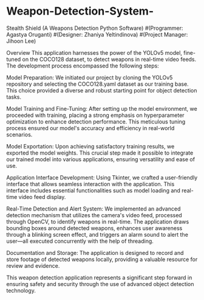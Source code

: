 # Weapon-Detection-System-
Stealth Shield (A Weapons Detection Python Software)
#(Programmer: Agastya Oruganti)
#(Designer: Zhaniya Yeltindinova)
#(Project Manager: Jihoon Lee)

Overview
This application harnesses the power of the YOLOv5 model, fine-tuned on the COCO128 dataset, to detect weapons in real-time video feeds. The development process encompassed the following steps:

Model Preparation: We initiated our project by cloning the YOLOv5 repository and selecting the COCO128.yaml dataset as our training base. This choice provided a diverse and robust starting point for object detection tasks.

Model Training and Fine-Tuning: After setting up the model environment, we proceeded with training, placing a strong emphasis on hyperparameter optimization to enhance detection performance. This meticulous tuning process ensured our model's accuracy and efficiency in real-world scenarios.

Model Exportation: Upon achieving satisfactory training results, we exported the model weights. This crucial step made it possible to integrate our trained model into various applications, ensuring versatility and ease of use.

Application Interface Development: Using Tkinter, we crafted a user-friendly interface that allows seamless interaction with the application. This interface includes essential functionalities such as model loading and real-time video feed display.

Real-Time Detection and Alert System: We implemented an advanced detection mechanism that utilizes the camera's video feed, processed through OpenCV, to identify weapons in real-time. The application draws bounding boxes around detected weapons, enhances user awareness through a blinking screen effect, and triggers an alarm sound to alert the user—all executed concurrently with the help of threading.

Documentation and Storage: The application is designed to record and store footage of detected weapons locally, providing a valuable resource for review and evidence.

This weapon detection application represents a significant step forward in ensuring safety and security through the use of advanced object detection technology.
